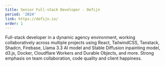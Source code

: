 ```yaml
---
title: Senior Full-stack Developer - Defijn
period: '2024'
link: https://defijn.io/
order: 1
---
```

Full-stack developer in a dynamic agency environment, working collaboratively across multiple projects using React, TailwindCSS, Tanstack, Shadcn, Firebase, Llama 3.3 AI model and Stable Diffusion inpainting model, d3.js, Docker, Cloudflare Workers and Durable Objects, and more. Strong emphasis on team collaboration, code quality and client happiness.
